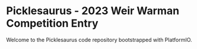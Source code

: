 # Picklesaurus - 2023 Weir Warman Competition Entry
Welcome to the Picklesaurus code repository bootstrapped with PlatformIO.
